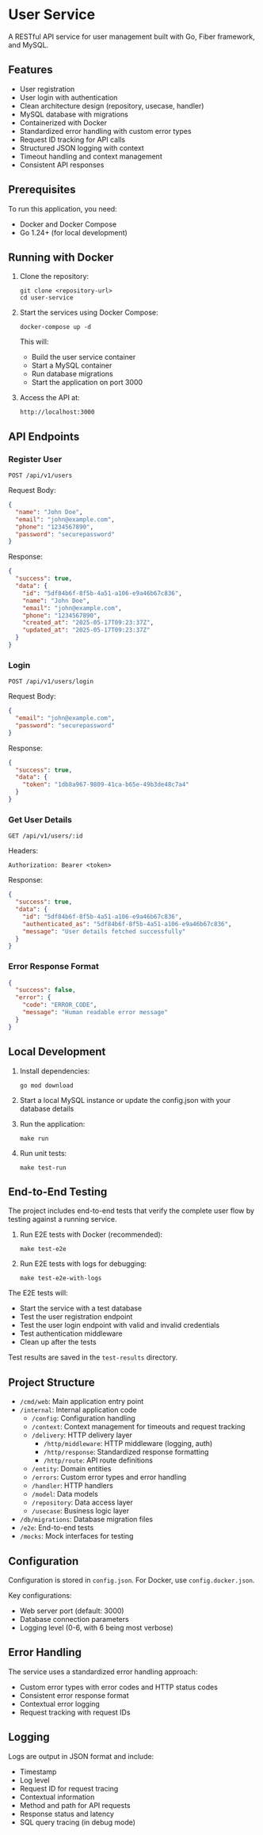 # User Service

A RESTful API service for user management built with Go, Fiber framework, and MySQL.

## Features

- User registration
- User login with authentication
- Clean architecture design (repository, usecase, handler)
- MySQL database with migrations
- Containerized with Docker
- Standardized error handling with custom error types
- Request ID tracking for API calls
- Structured JSON logging with context
- Timeout handling and context management
- Consistent API responses

## Prerequisites

To run this application, you need:

- Docker and Docker Compose
- Go 1.24+ (for local development)

## Running with Docker

1. Clone the repository:
   ```
   git clone <repository-url>
   cd user-service
   ```

2. Start the services using Docker Compose:
   ```
   docker-compose up -d
   ```

   This will:
   - Build the user service container
   - Start a MySQL container
   - Run database migrations
   - Start the application on port 3000

3. Access the API at:
   ```
   http://localhost:3000
   ```

## API Endpoints

### Register User
```
POST /api/v1/users
```
Request Body:
```json
{
  "name": "John Doe",
  "email": "john@example.com",
  "phone": "1234567890",
  "password": "securepassword"
}
```

Response:
```json
{
  "success": true,
  "data": {
    "id": "5df84b6f-8f5b-4a51-a106-e9a46b67c836",
    "name": "John Doe",
    "email": "john@example.com",
    "phone": "1234567890",
    "created_at": "2025-05-17T09:23:37Z",
    "updated_at": "2025-05-17T09:23:37Z"
  }
}
```

### Login
```
POST /api/v1/users/login
```
Request Body:
```json
{
  "email": "john@example.com",
  "password": "securepassword"
}
```

Response:
```json
{
  "success": true,
  "data": {
    "token": "1db8a967-9809-41ca-b65e-49b3de48c7a4"
  }
}
```

### Get User Details
```
GET /api/v1/users/:id
```
Headers:
```
Authorization: Bearer <token>
```

Response:
```json
{
  "success": true,
  "data": {
    "id": "5df84b6f-8f5b-4a51-a106-e9a46b67c836",
    "authenticated_as": "5df84b6f-8f5b-4a51-a106-e9a46b67c836",
    "message": "User details fetched successfully"
  }
}
```

### Error Response Format
```json
{
  "success": false,
  "error": {
    "code": "ERROR_CODE",
    "message": "Human readable error message"
  }
}
```

## Local Development

1. Install dependencies:
   ```
   go mod download
   ```

2. Start a local MySQL instance or update the config.json with your database details

3. Run the application:
   ```
   make run
   ```

4. Run unit tests:
   ```
   make test-run
   ```

## End-to-End Testing

The project includes end-to-end tests that verify the complete user flow by testing against a running service.

1. Run E2E tests with Docker (recommended):
   ```
   make test-e2e
   ```

2. Run E2E tests with logs for debugging:
   ```
   make test-e2e-with-logs
   ```

The E2E tests will:
- Start the service with a test database
- Test the user registration endpoint
- Test the user login endpoint with valid and invalid credentials
- Test authentication middleware
- Clean up after the tests

Test results are saved in the `test-results` directory.

## Project Structure

- `/cmd/web`: Main application entry point
- `/internal`: Internal application code
  - `/config`: Configuration handling
  - `/context`: Context management for timeouts and request tracking
  - `/delivery`: HTTP delivery layer
    - `/http/middleware`: HTTP middleware (logging, auth)
    - `/http/response`: Standardized response formatting
    - `/http/route`: API route definitions
  - `/entity`: Domain entities
  - `/errors`: Custom error types and error handling
  - `/handler`: HTTP handlers
  - `/model`: Data models
  - `/repository`: Data access layer
  - `/usecase`: Business logic layer
- `/db/migrations`: Database migration files
- `/e2e`: End-to-end tests
- `/mocks`: Mock interfaces for testing

## Configuration

Configuration is stored in `config.json`. For Docker, use `config.docker.json`.

Key configurations:
- Web server port (default: 3000)
- Database connection parameters
- Logging level (0-6, with 6 being most verbose)

## Error Handling

The service uses a standardized error handling approach:
- Custom error types with error codes and HTTP status codes
- Consistent error response format
- Contextual error logging
- Request tracking with request IDs

## Logging

Logs are output in JSON format and include:
- Timestamp
- Log level
- Request ID for request tracing
- Contextual information
- Method and path for API requests
- Response status and latency
- SQL query tracing (in debug mode)